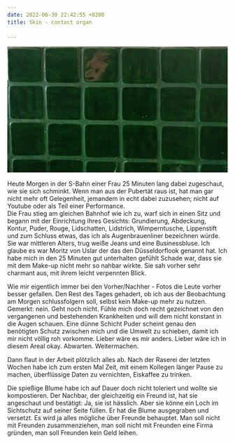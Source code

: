```yaml
---
date: 2022-06-30 22:42:55 +0200
title: Skin - contact organ

---
```

![](/uploads/grune-kacheln.jpg)

Heute Morgen in der S-Bahn einer Frau 25 Minuten lang dabei zugeschaut, wie sie sich schminkt. Wenn man aus der Pubertät raus ist, hat man gar nicht mehr oft Gelegenheit, jemandem in echt dabei zuzusehen; nicht auf Youtube oder als Teil einer Performance.  
Die Frau stieg am gleichen Bahnhof wie ich zu, warf sich in einen Sitz und begann mit der Einrichtung ihres Gesichts: Grundierung, Abdeckung, Kontur, Puder, Rouge, Lidschatten, Lidstrich, Wimperntusche, Lippenstift und zum Schluss etwas, das ich als Augenbrauenliner bezeichnen würde. Sie war mittleren Alters, trug weiße Jeans und eine Businessbluse. Ich glaube es war Moritz von Uslar der das den Düsseldorflook genannt hat. Ich habe mich in den 25 Minuten gut unterhalten gefühlt Schade war, dass sie mit dem Make-up nicht mehr so nahbar wirkte. Sie sah vorher sehr charmant aus, mit ihrem leicht verpennten Blick.

Wie mir eigentlich immer bei den Vorher/Nachher - Fotos die Leute vorher besser gefallen. Den Rest des Tages gehadert, ob ich aus der Beobachtung am Morgen schlussfolgern soll, selbst kein Make-up mehr zu nutzen. Gemerkt: nein. Geht noch nicht. Fühle mich doch recht gezeichnet von den vergangenen und bestehenden Krankheiten und will dem nicht konstant in die Augen schauen. Eine dünne Schicht Puder scheint genau den benötigten Schutz zwischen mich und die Umwelt zu schieben, damit ich mir nicht völlig roh vorkomme. Lieber wäre es mir anders. Lieber wäre ich in diesem Areal okay. Abwarten. Weitermachen.

Dann flaut in der Arbeit plötzlich alles ab. Nach der Raserei der letzten Wochen habe ich zum ersten Mal Zeit, mit einem Kollegen länger Pause zu machen, überflüssige Daten zu vernichten, Eiskaffee zu trinken.   
  
Die spießige Blume habe ich auf Dauer doch nicht toleriert und wollte sie kompostieren. Der Nachbar, der gleichzeitig ein Freund ist, hat sie angeschaut und bestätigt: Ja, sie ist hässlich. Aber sie könne ein Loch im Sichtschutz auf seiner Seite füllen. Er hat die Blume ausgegraben und versetzt. Es wird ja alles mögliche über Freunde behauptet. Man soll nicht mit Freunden zusammenziehen, man soll nicht mit Freunden eine Firma gründen, man soll Freunden kein Geld leihen.